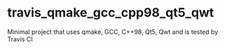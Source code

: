 # travis_qmake_gcc_cpp98_qt5_qwt
Minimal project that uses qmake, GCC, C++98, Qt5, Qwt and is tested by Travis CI
